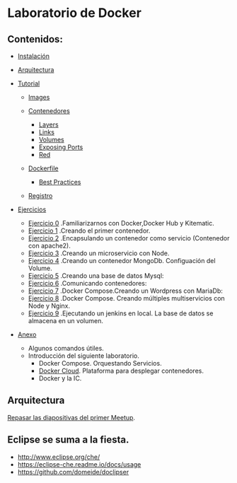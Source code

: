 
# Laboratorio de Docker

##  Contenidos:

* [Instalación](https://github.com/erasmolpa/dockerLab/blob/master/Instalacion.md)

* [Arquitectura](#arquitectura)

* [Tutorial](https://github.com/erasmolpa/dockerLab/blob/master/TutorialDocker.md)
   
    * [Images](https://github.com/erasmolpa/dockerLab/blob/master/TutorialDocker.md#Imagenes)
 
    * [Contenedores](https://github.com/erasmolpa/dockerLab/blob/master/TutorialDocker.md#Contenedores)
        * [Layers](https://github.com/erasmolpa/dockerLab/blob/master/TutorialDocker.md#layers)
        *  [Links](https://github.com/erasmolpa/dockerLab/blob/master/TutorialDocker.md#links)
        * [Volumes](https://github.com/erasmolpa/dockerLab/blob/master/TutorialDocker.md#volumes)
        * [Exposing Ports](https://github.com/erasmolpa/dockerLab/blob/master/TutorialDocker.md#exposing-ports)
        * [Red](https://github.com/erasmolpa/dockerLab/blob/master/TutorialDocker.md#red)
        
    * [Dockerfile](https://github.com/erasmolpa/dockerLab/blob/master/TutorialDocker.md#dockerfile)
        * [Best Practices](https://github.com/erasmolpa/dockerLab/blob/master/TutorialDocker.md#best-practices)
        
    * [Registro](https://github.com/erasmolpa/dockerLab/blob/master/TutorialDocker.md#registro)
    
* [Ejercicios](https://github.com/erasmolpa/dockerLab/blob/master/Ejercicios.md)
   
    * [Ejercicio 0](https://github.com/erasmolpa/dockerLab/blob/master/Ejercicios.md) .Familiarizarnos con Docker,Docker Hub y Kitematic.
   * [Ejercicio 1](https://github.com/erasmolpa/dockerLab/blob/master/Ejercicios.md) .Creando el primer contenedor.
   * [Ejercicio 2](https://github.com/erasmolpa/dockerLab/blob/master/Ejercicios.md) .Encapsulando un contenedor como servicio (Contenedor con apache2).
   * [Ejercicio 3](https://github.com/erasmolpa/dockerLab/blob/master/Ejercicios.md) .Creando un microservicio con Node.
   * [Ejercicio 4](https://github.com/erasmolpa/dockerLab/blob/master/Ejercicios.md) .Creando un contenedor MongoDb. Configuación del Volume.
   * [Ejercicio 5](https://github.com/erasmolpa/dockerLab/blob/master/Ejercicios.md) .Creando una base de datos Mysql:
   * [Ejercicio 6](https://github.com/erasmolpa/dockerLab/blob/master/Ejercicios.md) .Comunicando contenedores:
   * [Ejercicio 7](https://github.com/erasmolpa/dockerLab/blob/master/Ejercicios.md) .Docker Compose.Creando un Wordpress con MariaDb:
   * [Ejercicio 8](https://github.com/erasmolpa/dockerLab/blob/master/Ejercicios.md) .Docker Compose. Creando múltiples multiservicios con Node y Nginx.
   * [Ejercicio 9](https://github.com/erasmolpa/dockerLab/blob/master/Ejercicios.md) .Ejecutando un jenkins en local. La base de datos se almacena en un volumen.
* [Anexo](https://github.com/erasmolpa/dockerLab/blob/master/Anexo.md)
   * Algunos comandos útiles.
   * Introducción del siguiente laboratorio.
      * Docker Compose. Orquestando Servicios.
      * [Docker Cloud](https://cloud.docker.com/). Plataforma para desplegar contenedores.
      * Docker y la IC. 
                               
## Arquitectura
[Repasar las diapositivas del primer Meetup](http://es.slideshare.net/ErasmoDominguezJimen/devops-episodio-1-devopstnf?qid=a3de014b-9e2f-41fb-8d52-cb05aef9f9ac&v=&b=&from_search=1).

## Eclipse se suma a la fiesta.

 -  http://www.eclipse.org/che/
 -  https://eclipse-che.readme.io/docs/usage
 -  https://github.com/domeide/doclipser
